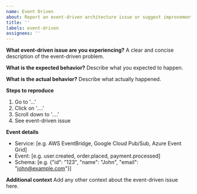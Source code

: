 ```yaml
---
name: Event Driven
about: Report an event-driven architecture issue or suggest improvements
title: ''
labels: event-driven
assignees: ''
---
```


**What event-driven issue are you experiencing?**
A clear and concise description of the event-driven problem.

**What is the expected behavior?**
Describe what you expected to happen.

**What is the actual behavior?**
Describe what actually happened.

**Steps to reproduce**
1. Go to '...'
2. Click on '....'
3. Scroll down to '....'
4. See event-driven issue

**Event details**
- Service: [e.g. AWS EventBridge, Google Cloud Pub/Sub, Azure Event Grid]
- Event: [e.g. user.created, order.placed, payment.processed]
- Schema: [e.g. {"id": "123", "name": "John", "email": "john@example.com"}]

**Additional context**
Add any other context about the event-driven issue here.
